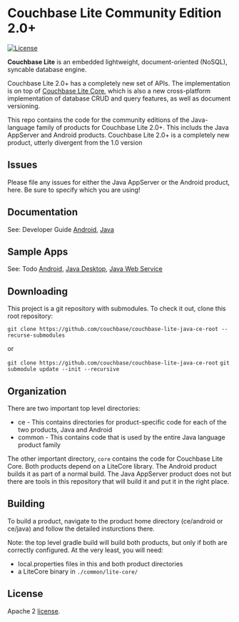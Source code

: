 
# Couchbase Lite Community Edition 2.0+

[![License](https://img.shields.io/badge/License-Apache%202.0-blue.svg)](https://opensource.org/licenses/Apache-2.0)

**Couchbase Lite** is an embedded lightweight, document-oriented (NoSQL), syncable database engine.

Couchbase Lite 2.0+ has a completely new set of APIs. The implementation is on top of [Couchbase Lite Core](https://github.com/couchbase/couchbase-lite-core), which is also a new cross-platform implementation of database CRUD and query features, as well as document versioning.

This repo contains the code for the community editions of the Java-language family of products
for Couchbase Lite 2.0+.  This includs the Java AppServer and Android products.
Couchbase Lite 2.0+ is a completely new product, utterly divergent from the 1.0 version

## Issues

Please file any issues for either the Java AppServer or the Android product, here.  Be sure to specify which you are using!

## Documentation

See: Developer Guide [Android](https://docs.couchbase.com/couchbase-lite/2.7/java-android.html), [Java](https://docs.couchbase.com/couchbase-lite/2.7/java-platform.html)

## Sample Apps

See: Todo [Android](https://github.com/couchbaselabs/mobile-training-todo/tree/release/mercury/android), [Java Desktop](https://github.com/couchbaselabs/mobile-training-todo/tree/release/mercury/java-desktop), [Java Web Service](https://github.com/couchbaselabs/mobile-training-todo/tree/release/mercury/java-ws)

## Downloading

This project is a git repository with submodules.  To check it out, clone this root repository:

`git clone https://github.com/couchbase/couchbase-lite-java-ce-root --recurse-submodules`

or

`git clone https://github.com/couchbase/couchbase-lite-java-ce-root`
`git submodule update --init --recursive`

## Organization

There are two important top level directories:

* ce - This contains directories for product-specific code for each of the two products, Java and Android
* common - This contains code that is used by the entire Java language product family

The other important directory, `core` contains the code for Couchbase Lite Core.  Both products depend on a LiteCore library.  The Android product builds it as part of a normal build.  The Java AppServer product does not  but there are tools in this repository that will build it and put it in the right place.

## Building

To build a product, navigate to the product home directory (ce/android or ce/java) and follow the detailed insturctions there.

Note: the top level gradle build will build both products, but only if both are correctly configured.  At the very least, you will need:

* local.properties files in this and both product directories
* a LiteCore binary in `./common/lite-core/`

## License

Apache 2 [license](LICENSE).

